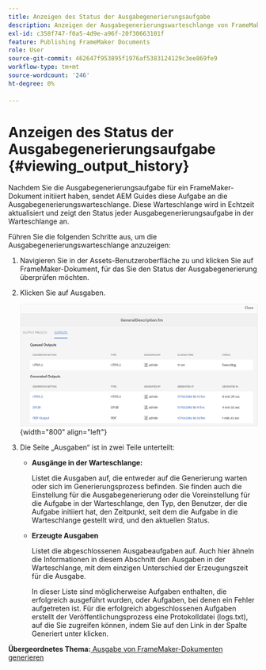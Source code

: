 ```yaml
---
title: Anzeigen des Status der Ausgabegenerierungsaufgabe
description: Anzeigen der Ausgabegenerierungswarteschlange von FrameMaker-Dokumenten. Erfahren Sie, wie Sie den Status einer Ausgabegenerierungsaufgabe anzeigen.
exl-id: c358f747-f0a5-4d9e-a96f-20f30663101f
feature: Publishing FrameMaker Documents
role: User
source-git-commit: 462647f953895f1976af5383124129c3ee869fe9
workflow-type: tm+mt
source-wordcount: '246'
ht-degree: 0%

---
```


# Anzeigen des Status der Ausgabegenerierungsaufgabe {#viewing_output_history}

Nachdem Sie die Ausgabegenerierungsaufgabe für ein FrameMaker-Dokument initiiert haben, sendet AEM Guides diese Aufgabe an die Ausgabegenerierungswarteschlange. Diese Warteschlange wird in Echtzeit aktualisiert und zeigt den Status jeder Ausgabegenerierungsaufgabe in der Warteschlange an.

Führen Sie die folgenden Schritte aus, um die Ausgabegenerierungswarteschlange anzuzeigen:

1. Navigieren Sie in der Assets-Benutzeroberfläche zu und klicken Sie auf FrameMaker-Dokument, für das Sie den Status der Ausgabegenerierung überprüfen möchten.

1. Klicken Sie auf Ausgaben.

   ![](images/output-queued-fm.png){width="800" align="left"}

1. Die Seite „Ausgaben“ ist in zwei Teile unterteilt:

   - **Ausgänge in der Warteschlange:**

     Listet die Ausgaben auf, die entweder auf die Generierung warten oder sich im Generierungsprozess befinden. Sie finden auch die Einstellung für die Ausgabegenerierung oder die Voreinstellung für die Aufgabe in der Warteschlange, den Typ, den Benutzer, der die Aufgabe initiiert hat, den Zeitpunkt, seit dem die Aufgabe in die Warteschlange gestellt wird, und den aktuellen Status.

   - **Erzeugte Ausgaben**

     Listet die abgeschlossenen Ausgabeaufgaben auf. Auch hier ähneln die Informationen in diesem Abschnitt den Ausgaben in der Warteschlange, mit dem einzigen Unterschied der Erzeugungszeit für die Ausgabe.

     In dieser Liste sind möglicherweise Aufgaben enthalten, die erfolgreich ausgeführt wurden, oder Aufgaben, bei denen ein Fehler aufgetreten ist. Für die erfolgreich abgeschlossenen Aufgaben erstellt der Veröffentlichungsprozess eine Protokolldatei \(logs.txt\), auf die Sie zugreifen können, indem Sie auf den Link in der Spalte Generiert unter klicken.


**Übergeordnetes Thema:**[ Ausgabe von FrameMaker-Dokumenten generieren](fm-output-generatation.md)
